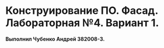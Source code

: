 # Конструирование ПО. Фасад. Лабораторная №4. Вариант 1.
<b>Выполнил Чубенко Андрей 382008-3.</b>




